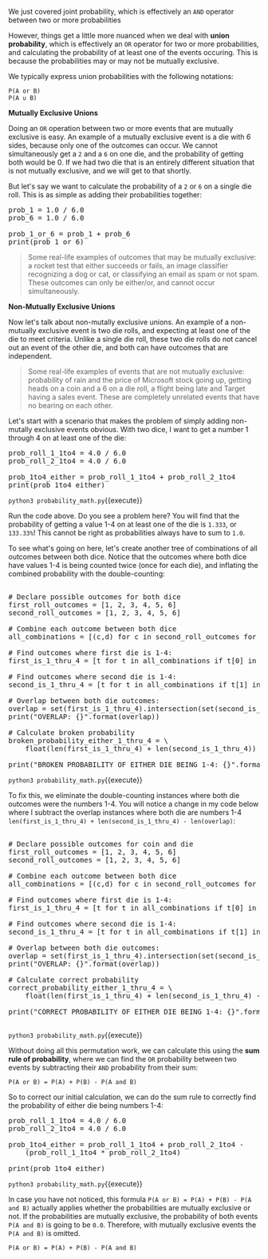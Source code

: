 We just covered joint probability, which is effectively an `AND` operator between two or more probabilities

However, things get a little more nuanced when we deal with **union probability**, which is effectively an `OR` operator for two or more probabilities, and calculating the probability of at least one of the events occuring. This is because the probabilities may or may not be mutually exclusive. 

We typically express union probabilities with the following notations: 

```
P(A or B)
P(A ∪ B)
```

**Mutually Exclusive Unions**

Doing an `OR` operation between two or more events that are mutually exclusive is easy. An example of a mutually exclusive event is a die with 6 sides, because only one of the outcomes can occur. We cannot simultaneously get a `2` and a `6` on one die, and the probability of getting both would be 0. If we had two die that is an entirely different situation that is not mutually exclusive, and we will get to that shortly. 

But let's say we want to calculate the probability of a `2` or `6` on a single die roll. This is as simple as adding their probabilities together: 

<pre class="file" data-filename="probability_math.py" data-target="replace">
prob_1 = 1.0 / 6.0
prob_6 = 1.0 / 6.0

prob_1_or_6 = prob_1 + prob_6
print(prob_1_or_6)
</pre>

>Some real-life examples of outcomes that may be mutually exclusive: a rocket test that either succeeds or fails, an image classifier recognizing a dog or cat, or classifying an email as spam or not spam. These outcomes can only be either/or, and cannot occur simultaneously.

**Non-Mutually Exclusive Unions**

Now let's talk about non-mutally exclusive unions. An example of a non-mutually exclusive event is two die rolls, and expecting at least one of the die to meet criteria. Unlike a single die roll, these two die rolls do not cancel out an event of the other die, and both can have outcomes that are independent.

>Some real-life examples of events that are not mutually exclusive: probability of rain and the price of Microsoft stock going up, getting heads on a coin and a 6 on a die roll, a flight being late and Target having a sales event. These are completely unrelated events that have no bearing on each other. 

Let's start with a scenario that makes the problem of simply adding non-mutally exclusive events obvious. With two dice, I want to get a number 1 through 4 on at least one of the die: 

<pre class="file" data-filename="probability_math.py" data-target="replace">
prob_roll_1_1to4 = 4.0 / 6.0
prob_roll_2_1to4 = 4.0 / 6.0

prob_1to4_either = prob_roll_1_1to4 + prob_roll_2_1to4
print(prob_1to4_either)
</pre>

`python3 probability_math.py`{{execute}}

Run the code above. Do you see a problem here? You will find that the probability of getting a value 1-4 on at least one of the die is `1.333`, or `133.33%`! This cannot be right as probabilities always have to sum to `1.0`. 

To see what's going on here, let's create another tree of combinations of all outcomes between both dice. Notice that the outcomes where both dice have values 1-4 is being counted twice (once for each die), and inflating the combined probability with the double-counting:

<pre class="file" data-filename="probability_math.py" data-target="replace">

# Declare possible outcomes for both dice
first_roll_outcomes = [1, 2, 3, 4, 5, 6]
second_roll_outcomes = [1, 2, 3, 4, 5, 6]

# Combine each outcome between both dice
all_combinations = [(c,d) for c in second_roll_outcomes for d in first_roll_outcomes]

# Find outcomes where first die is 1-4:
first_is_1_thru_4 = [t for t in all_combinations if t[0] in range(1,5)]

# Find outcomes where second die is 1-4:
second_is_1_thru_4 = [t for t in all_combinations if t[1] in range(1,5)]

# Overlap between both die outcomes: 
overlap = set(first_is_1_thru_4).intersection(set(second_is_1_thru_4))
print("OVERLAP: {}".format(overlap))

# Calculate broken probability
broken_probability_either_1_thru_4 = \
    float(len(first_is_1_thru_4) + len(second_is_1_thru_4)) / len(all_combinations)
    
print("BROKEN PROBABILITY OF EITHER DIE BEING 1-4: {}".format(broken_probability_either_1_thru_4))
</pre>

`python3 probability_math.py`{{execute}}


To fix this, we eliminate the double-counting instances where both die outcomes were the numbers 1-4. You will notice a change in my code below where I subtract the overlap instances where both die are numbers 1-4 `len(first_is_1_thru_4) + len(second_is_1_thru_4) - len(overlap)`:

<pre class="file" data-filename="probability_math.py" data-target="replace">

# Declare possible outcomes for coin and die
first_roll_outcomes = [1, 2, 3, 4, 5, 6]
second_roll_outcomes = [1, 2, 3, 4, 5, 6]

# Combine each outcome between both dice
all_combinations = [(c,d) for c in second_roll_outcomes for d in first_roll_outcomes]

# Find outcomes where first die is 1-4:
first_is_1_thru_4 = [t for t in all_combinations if t[0] in range(1,5)]

# Find outcomes where second die is 1-4:
second_is_1_thru_4 = [t for t in all_combinations if t[1] in range(1,5)]

# Overlap between both die outcomes: 
overlap = set(first_is_1_thru_4).intersection(set(second_is_1_thru_4))
print("OVERLAP: {}".format(overlap))

# Calculate correct probability
correct_probability_either_1_thru_4 = \
    float(len(first_is_1_thru_4) + len(second_is_1_thru_4) - len(overlap)) / len(all_combinations)
    
print("CORRECT PROBABILITY OF EITHER DIE BEING 1-4: {}".format(correct_probability_either_1_thru_4))

</pre>

`python3 probability_math.py`{{execute}}


Without doing all this permutation work, we can calculate this using the **sum rule of probability**, where we can find the `OR` probability between two events by subtracting their `AND` probability from their sum: 

```
P(A or B) = P(A) + P(B) - P(A and B)
```

So to correct our initial calculation, we can do the sum rule to correctly find the probability of either die being numbers 1-4: 

<pre class="file" data-filename="probability_math.py" data-target="replace">
prob_roll_1_1to4 = 4.0 / 6.0
prob_roll_2_1to4 = 4.0 / 6.0

prob_1to4_either = prob_roll_1_1to4 + prob_roll_2_1to4 -
	(prob_roll_1_1to4 * prob_roll_2_1to4)
	
print(prob_1to4_either)
</pre>

`python3 probability_math.py`{{execute}}


In case you have not noticed, this formula `P(A or B) = P(A) + P(B) - P(A and B)` actually applies whether the probabilities are mutually exclusive or not. If the probabilities are mutually exclusive, the probability of both events `P(A and B)` is going to be `0.0`. Therefore, with mutually exclusive events the `P(A and B)` is omitted. 

```
P(A or B) = P(A) + P(B) - P(A and B)
```
